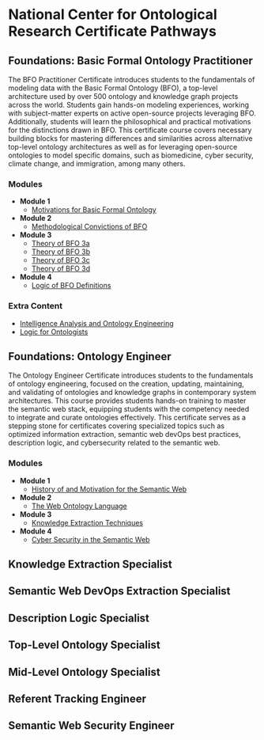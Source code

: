 # National Center for Ontological Research Certificate Pathways

## Foundations: Basic Formal Ontology Practitioner

The BFO Practitioner Certificate introduces students to the fundamentals of modeling data with the Basic Formal Ontology (BFO), a top-level architecture used by over 500 ontology and knowledge graph projects across the world. Students gain hands-on modeling experiences, working with subject-matter experts on active open-source projects leveraging BFO. Additionally, students will learn the philosophical and practical motivations for the distinctions drawn in BFO. This certificate course covers necessary building blocks for mastering differences and similarities across alternative top-level ontology architectures as well as for leveraging open-source ontologies to model specific domains, such as biomedicine, cyber security, climate change, and immigration, among many others. 

### Modules
* **Module 1**
  - [Motivations for Basic Formal Ontology](https://www.youtube.com/watch?v=UVR1_WsGXMQ)
* **Module 2**
  - [Methodological Convictions of BFO]()
* **Module 3**
  - [Theory of BFO 3a]()
  - [Theory of BFO 3b]()
  - [Theory of BFO 3c]()
  - [Theory of BFO 3d]()
* **Module 4**
  - [Logic of BFO Definitions]()

### Extra Content
  - [Intelligence Analysis and Ontology Engineering](https://github.com/Applied-Ontology-Education/Ontology-and-Intel-Analysis-Fall-2024/tree/main)
  - [Logic for Ontologists](https://github.com/Applied-Ontology-Education/Logic-for-Ontologists-Fall-2024)

## Foundations: Ontology Engineer 

The Ontology Engineer Certificate introduces students to the fundamentals of ontology engineering, focused on the creation, updating, maintaining, and validating of ontologies and knowledge graphs in contemporary system architectures. This course provides students hands-on training to master the semantic web stack, equipping students with the competency needed to integrate and curate ontologies effectively. This certificate serves as a stepping stone for certificates covering specialized topics such as optimized information extraction, semantic web devOps best practices, description logic, and cybersecurity related to the semantic web.

### Modules
* **Module 1**
  - [History of and Motivation for the Semantic Web]()
* **Module 2**
  - [The Web Ontology Language]()
* **Module 3**
  - [Knowledge Extraction Techniques]()
* **Module 4**
  - [Cyber Security in the Semantic Web]()
 

## Knowledge Extraction Specialist

## Semantic Web DevOps Extraction Specialist

## Description Logic Specialist

## Top-Level Ontology Specialist

## Mid-Level Ontology Specialist

## Referent Tracking Engineer

## Semantic Web Security Engineer
